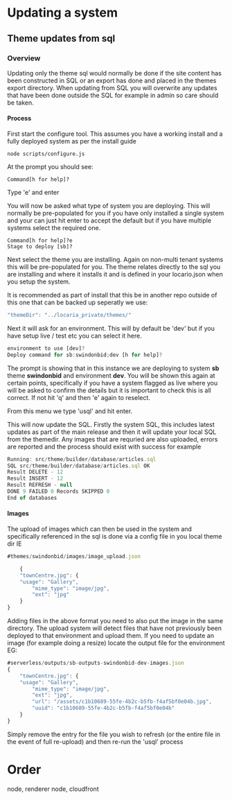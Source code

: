 # Updating a system

## Theme updates from sql

### Overview

Updating only the theme sql would normally be done if the site content has been constructed in SQL or an export has done
and placed in the themes export directory. When updating from SQL you will overwrite any updates that have been done
outside the SQL for example in admin so care should be taken.

#### Process

First start the configure tool. This assumes you have a working install and a fully deployed system as per the install guide

```shell
node scripts/configure.js
```

At the prompt you should see:

```shell
Command[h for help]?
```

Type 'e' and enter

You will now be asked what type of system you are deploying. This will normally be pre-populated for you if you have only installed
a single system and your can just hit enter to accept the default but if you have multiple systems select the required one.

```shell
Command[h for help]?e
Stage to deploy [sb]?
```

Next select the theme you are installing. Again on non-multi tenant systems this will be pre-populated for you. The theme
relates directly to the sql you are installing and where it installs it and is defined in your locario.json when you setup the system.

It is  recommended as part of install that this be in another repo outside of this one that can be backed up seperatly we use:

```javascript
"themeDir": "../locaria_private/themes/"
```

Next it will ask for an environment. This will by default be 'dev' but if you have setup live / test etc you can select it here.

```javascript
environment to use [dev]?
Deploy command for sb:swindonbid;dev [h for help]?
```
The prompt is showing that in this instance we are deploying to system **sb** theme **swindonbid** and environment **dev**. You
will be shown this again at certain points, specifically if you have a system flagged as live where you will be asked to confirm
the details but it is important to check this is all correct. If not hit 'q' and then 'e' again to reselect.

From this menu we type 'usql' and hit enter.

This will now update the SQL. Firstly the system SQL, this includes latest updates as part of the main release and then it will update
your local SQL from the themedir. Any images that are requried are also uploaded, errors are reported and the process should exist with
success for example

```javascript
Running: src/theme/builder/database/articles.sql
SQL src/theme/builder/database/articles.sql OK
Result DELETE - 12
Result INSERT - 12
Result REFRESH - null
DONE 9 FAILED 0 Records SKIPPED 0
End of databases
```

#### Images

The upload of images which can then be used in the system and specifically referenced in the sql is done via a config file in you
local theme dir IE 

```javascript
#themes/swindonbid/images/image_upload.json

    {
	"townCentre.jpg": {
	"usage": "Gallery",
		"mime_type": "image/jpg",
		"ext": "jpg"
    }
}
```

Adding files in the above format you need to also put the image in the same directory. The upload system will detect files that have
not previously been deployed to that environment and upload them. If you need to update an image (for example doing a resize) locate the
output file for the environment EG:

```javascript
#serverless/outputs/sb-outputs-swindonbid-dev-images.json
{
	"townCentre.jpg": {
	"usage": "Gallery",
		"mime_type": "image/jpg",
		"ext": "jpg",
		"url": "/assets/c1b10689-55fe-4b2c-b5fb-f4af5bf0e04b.jpg",
		"uuid": "c1b10689-55fe-4b2c-b5fb-f4af5bf0e04b"
    }
}
```

Simply remove the entry for the file you wish to refresh (or the entire file in the event of full re-upload) and then re-run the 'usql' process


# Order

node, renderer
node, cloudfront
